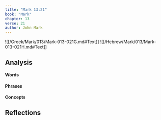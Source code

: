 ```yaml
---
title: "Mark 13:21"
book: "Mark"
chapter: 13
verse: 21
author: John Mark
---
```

![[/Greek/Mark/013/Mark-013-021G.md#Text]]
![[/Hebrew/Mark/013/Mark-013-021H.md#Text]]

## Analysis

#### Words

#### Phrases

#### Concepts

## Reflections
